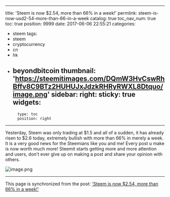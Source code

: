 
---
title: 'Steem is now $2.54, more than 66% in a week!'
permlink: steem-is-now-usd2-54-more-than-66-in-a-week
catalog: true
toc_nav_num: true
toc: true
position: 9999
date: 2017-06-06 22:55:21
categories:
- steem
tags:
- steem
- cryptocurrency
- cn
- hk
- beyondbitcoin
thumbnail: 'https://steemitimages.com/DQmW3HvCswRhBffv8C9BTz2HUHUJxJdzkRHRyRWXL8Dtquo/image.png'
sidebar:
    right:
        sticky: true
widgets:
    -
        type: toc
        position: right
---


Yesterday, Steem was only trading at $1.5 and all of a sudden, it has already risen to $2.6 today, extremely bullish with more than 66% in merely a week. It is a very good news for the Steemians like you and me! Every post u make is now worth much more! Steemit starts getting more and more attention and users, don't ever give up on making a post and share your opinion with others.

![image.png](https://steemitimages.com/DQmW3HvCswRhBffv8C9BTz2HUHUJxJdzkRHRyRWXL8Dtquo/image.png)

- - -

This page is synchronized from the post: ['Steem is now $2.54, more than 66% in a week!'](https://steemit.com/@htliao/steem-is-now-usd2-54-more-than-66-in-a-week)
